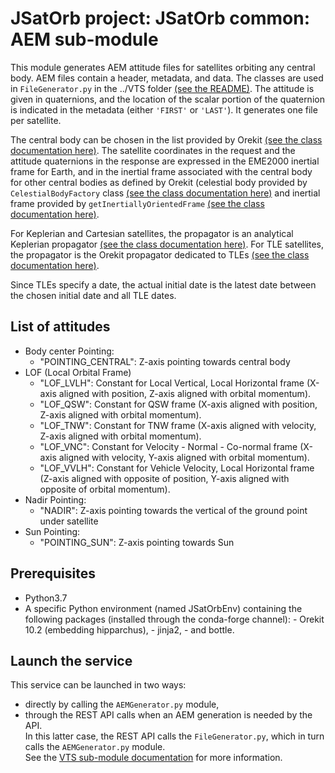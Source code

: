 # JSatOrb project: JSatOrb common: AEM sub-module

This module generates AEM attitude files for satellites orbiting any central body. AEM files contain a header, metadata, and data. The classes are used in `FileGenerator.py` in the ../VTS folder [(see the README)](../VTS/README.md). The attitude is given in quaternions, and the location of the scalar portion of the quaternion is indicated in the metadata (either `'FIRST'` or `'LAST'`). It generates one file per satellite.

The central body can be chosen in the list provided by Orekit [(see the class documentation here)](https://www.orekit.org/site-orekit-10.1/apidocs/org/orekit/bodies/CelestialBodyFactory.html).
The satellite coordinates in the request and the attitude quaternions in the response are expressed in the EME2000 inertial frame for Earth, and in the inertial frame associated with the central body for other central bodies as defined by Orekit (celestial body provided by `CelestialBodyFactory` class [(see the class documentation here)](https://www.orekit.org/site-orekit-10.1/apidocs/org/orekit/bodies/CelestialBodyFactory.html) and inertial frame provided by `getInertiallyOrientedFrame` [(see the class documentation here)](https://www.orekit.org/site-orekit-10.1/apidocs/org/orekit/bodies/CelestialBody.html#getInertiallyOrientedFrame--).

For Keplerian and Cartesian satellites, the propagator is an analytical Keplerian propagator [(see the class documentation here)](https://www.orekit.org/site-orekit-10.1/apidocs/org/orekit/bodies/CelestialBodyFactory.html).
For TLE satellites, the propagator is the Orekit propagator dedicated to TLEs [(see the class documentation here)](https://www.orekit.org/site-orekit-10.1/apidocs/org/orekit/propagation/analytical/tle/TLEPropagator.html).

Since TLEs specify a date, the actual initial date is the latest date between the chosen initial date and all TLE dates.


## List of attitudes

- Body center Pointing:
    - "POINTING_CENTRAL": Z-axis pointing towards central body
- LOF (Local Orbital Frame)
    - "LOF_LVLH": Constant for Local Vertical, Local Horizontal frame (X-axis aligned with position, Z-axis aligned with orbital momentum).
    - "LOF_QSW": Constant for QSW frame (X-axis aligned with position, Z-axis aligned with orbital momentum).
    - "LOF_TNW": Constant for TNW frame (X-axis aligned with velocity, Z-axis aligned with orbital momentum).
    - "LOF_VNC": Constant for Velocity - Normal - Co-normal frame (X-axis aligned with velocity, Y-axis aligned with orbital momentum).
    - "LOF_VVLH": Constant for Vehicle Velocity, Local Horizontal frame (Z-axis aligned with opposite of position, Y-axis aligned with opposite of orbital momentum).
- Nadir Pointing:
    - "NADIR": Z-axis pointing towards the vertical of the ground point under satellite
- Sun Pointing:
    - "POINTING_SUN": Z-axis pointing towards Sun


## Prerequisites

- Python3.7
- A specific Python environment (named JSatOrbEnv) containing the following packages (installed through the conda-forge channel):
        - Orekit 10.2 (embedding hipparchus),
        - jinja2,
        - and bottle.


## Launch the service

This service can be launched in two ways:
- directly by calling the `AEMGenerator.py` module,
- through the REST API calls when an AEM generation is needed by the API.  
In this latter case, the REST API calls the `FileGenerator.py`, which in turn calls the `AEMGenerator.py` module.  
See the [VTS sub-module documentation](../VTS/README.md) for more information.

